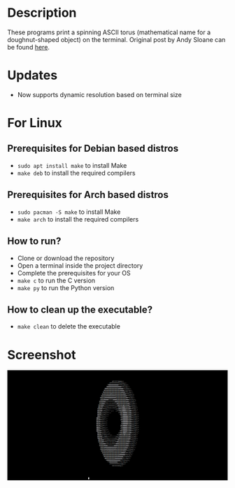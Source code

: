 # Description
These programs print a spinning ASCII torus (mathematical name for a doughnut-shaped object) on the terminal. Original post by Andy Sloane can be found [here](https://www.a1k0n.net/2011/07/20/donut-math.html).

# Updates
* Now supports dynamic resolution based on terminal size

# For Linux
## Prerequisites for Debian based distros
* `sudo apt install make` to install Make
* `make deb` to install the required compilers
## Prerequisites for Arch based distros
* `sudo pacman -S make` to install Make
* `make arch` to install the required compilers

## How to run?
* Clone or download the repository
* Open a terminal inside the project directory
* Complete the prerequisites for your OS
* `make c` to run the C version
* `make py` to run the Python version

## How to clean up the executable?
* `make clean` to delete the executable

# Screenshot
![screenshot.png](https://github.com/arkorty/Spinning-ASCII-Torus/blob/main/blob/screenshot.png)
